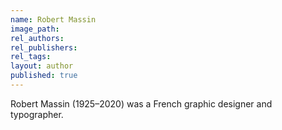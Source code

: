 ```yaml
---
name: Robert Massin
image_path:
rel_authors:
rel_publishers:
rel_tags:
layout: author
published: true
---
```


Robert Massin (1925–2020) was a French graphic designer and typographer.
